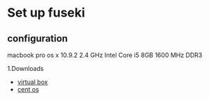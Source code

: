 Set up fuseki
===

configuration
---
macbook pro os x 10.9.2 2.4 GHz Intel Core i5 8GB 1600 MHz DDR3

1.Downloads
- [virtual box](https://www.virtualbox.org)
- [cent os](http://www.centos.org) 


